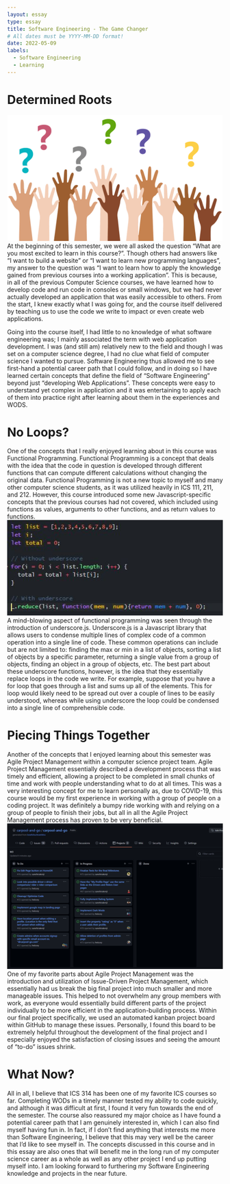 ```yaml
---
layout: essay
type: essay
title: Software Engineering - The Game Changer
# All dates must be YYYY-MM-DD format!
date: 2022-05-09
labels:
  - Software Engineering
  - Learning
---
```




# Determined Roots

<img class="ui floated left medium image" src="../images/Questions.png" width = "550">
At the beginning of this semester, we were all asked the question “What are you most excited to learn in this course?”. Though others had answers like “I want to build a website” or “I want to learn new programming languages”, my answer to the question was “I want to learn how to apply the knowledge gained from previous courses into a working application”. This is because, in all of the previous Computer Science courses, we have learned how to develop code and run code in consoles or small windows, but we had never actually developed an application that was easily accessible to others. From the start, I knew exactly what I was going for, and the course itself delivered by teaching us to use the code we write to impact or even create web applications.

Going into the course itself, I had little to no knowledge of what software engineering was; I mainly associated the term with web application development. I was (and still am) relatively new to the field and though I was set on a computer science degree, I had no clue what field of computer science I wanted to pursue. Software Engineering thus allowed me to see first-hand a potential career path that I could follow, and in doing so I have learned certain concepts that define the field of “Software Engineering” beyond just “developing Web Applications”. These concepts were easy to understand yet complex in application and it was entertaining to apply each of them into practice right after learning about them in the experiences and WODS.

# No Loops?

One of the concepts that I really enjoyed learning about in this course was Functional Programming. Functional Programming is a concept that deals with the idea that the code in question is developed through different functions that can compute different calculations without changing the original data. Functional Programming is not a new topic to myself and many other computer science students, as it was utilized heavily in ICS 111, 211, and 212. However, this course introduced some new Javascript-specific concepts that the previous courses had not covered, which included using functions as values, arguments to other functions, and as return values to functions. 
<img class="ui floated medium image" src="../images/Loops.JPG" width = "550">
A mind-blowing aspect of functional programming was seen through the introduction of underscore.js. Underscore.js is a Javascript library that allows users to condense multiple lines of complex code of a common operation into a single line of code. These common operations can include but are not limited to: finding the max or min in a list of objects, sorting a list of objects by a specific parameter, returning a single value from a group of objects, finding an object in a group of objects, etc. The best part about these underscore functions, however, is the idea that they essentially replace loops in the code we write. For example, suppose that you have a for loop that goes through a list and sums up all of the elements. This for loop would likely need to be spread out over a couple of lines to be easily understood, whereas while using underscore the loop could be condensed into a single line of comprehensible code.

# Piecing Things Together

Another of the concepts that I enjoyed learning about this semester was Agile Project Management within a computer science project team. Agile Project Management essentially described a development process that was timely and efficient, allowing a project to be completed in small chunks of time and work with people understanding what to do at all times. This was a very interesting concept for me to learn personally as, due to COVID-19, this course would be my first experience in working with a group of people on a coding project. It was definitely a bumpy ride working with and relying on a group of people to finish their jobs, but all in all the Agile Project Management process has proven to be very beneficial.
<img class="ui floated right image" src="../images/issues.png" width = "550">
One of my favorite parts about Agile Project Management was the introduction and utilization of Issue-Driven Project Management, which essentially had us break the big final project into much smaller and more manageable issues. This helped to not overwhelm any group members with work, as everyone would essentially build different parts of the project individually to be more efficient in the application-building process. Within our final project specifically, we used an automated kanban project board within GitHub to manage these issues. Personally, I found this board to be extremely helpful throughout the development of the final project and I especially enjoyed the satisfaction of closing issues and seeing the amount of “to-do” issues shrink.

# What Now?

All in all, I believe that ICS 314 has been one of my favorite ICS courses so far. Completing WODs in a timely manner tested my ability to code quickly, and although it was difficult at first, I found it very fun towards the end of the semester. The course also reassured my major choice as I have found a potential career path that I am genuinely interested in, which I can also find myself having fun in. In fact, if I don’t find anything that interests me more than Software Engineering, I believe that this may very well be the career that I’d like to see myself in. The concepts discussed in this course and in this essay are also ones that will benefit me in the long run of my computer science career as a whole as well as any other project I end up putting myself into. I am looking forward to furthering my Software Engineering knowledge and projects in the near future.
